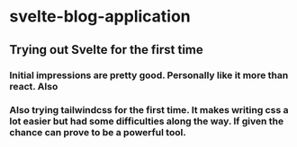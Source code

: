 # svelte-blog-application

## Trying out Svelte for the first time

### Initial impressions are pretty good. Personally like it more than react. Also 
### Also trying tailwindcss for the first time. It makes writing css a lot easier but had some difficulties along the way. If given the chance can prove to be a powerful tool.
